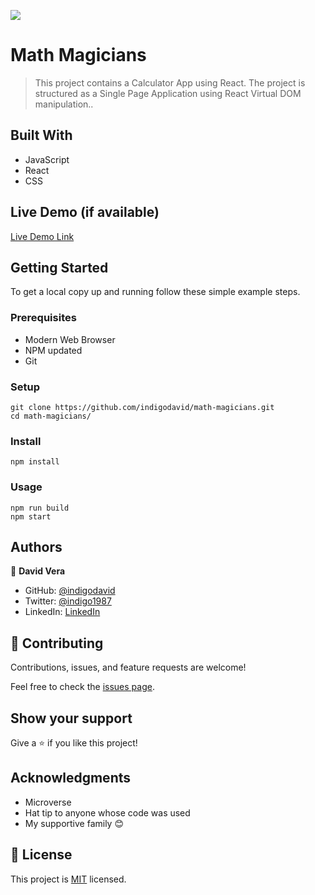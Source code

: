 ![](https://img.shields.io/badge/Microverse-blueviolet)

# Math Magicians

> This project contains a Calculator App using React. The project is structured as a Single Page Application using React Virtual DOM manipulation..


## Built With

- JavaScript
- React
- CSS

## Live Demo (if available)

[Live Demo Link](https://livedemo.com)


## Getting Started

To get a local copy up and running follow these simple example steps.

### Prerequisites

- Modern Web Browser
- NPM updated
- Git

### Setup

    git clone https://github.com/indigodavid/math-magicians.git
    cd math-magicians/
### Install

    npm install

### Usage

    npm run build
    npm start

## Authors

👤 **David Vera**

- GitHub: [@indigodavid](https://github.com/indigodavid)
- Twitter: [@indigo1987](https://twitter.com/indigo1987)
- LinkedIn: [LinkedIn](https://linkedin.com/in/david-vera-castillo-001b5756/)

## 🤝 Contributing

Contributions, issues, and feature requests are welcome!

Feel free to check the [issues page](../../issues/).

## Show your support

Give a ⭐️ if you like this project!

## Acknowledgments

- Microverse
- Hat tip to anyone whose code was used
- My supportive family 😊

## 📝 License

This project is [MIT](./MIT.md) licensed.
